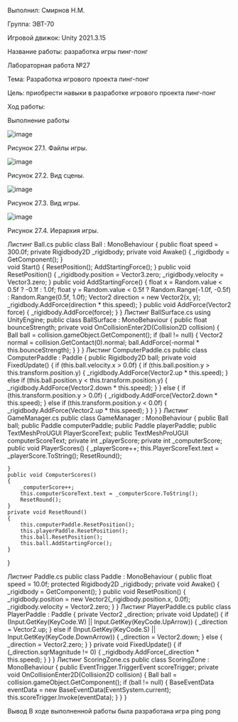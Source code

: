 Выполнил: Смирнов Н.М.

Группа: ЭВТ-70

Игровой движок: Unity 2021.3.15

Название работы: разработка игры пинг-понг

Лабораторная работа №27

Тема: Разработка игрового проекта пинг-понг

Цель: приобрести навыки в разработке игрового проекта пинг-понг

Ход работы:

Выполнение работы

![image](https://user-images.githubusercontent.com/119733911/205580437-c3d6f50e-2de1-448d-9fdc-c72e58e4a1f9.png)

Рисунок 27.1. Файлы игры.

![image](https://user-images.githubusercontent.com/119733911/205580462-9e62691a-35f8-428b-a919-e97f2da19bbc.png)

Рисунок 27.2. Вид сцены.

![image](https://user-images.githubusercontent.com/119733911/205580476-a60c6203-0737-49f4-aeff-c8bb1a45d03c.png)

Рисунок 27.3. Вид игры.

![image](https://user-images.githubusercontent.com/119733911/205580486-aeaa0512-4337-4eb6-9159-34f11dc10afe.png)

Рисунок 27.4. Иерархия игры.

Листинг Ball.cs
public class Ball : MonoBehaviour
{
    public float speed = 300.0f;
    private Rigidbody2D _rigidbody;
    private void Awake()
    {
        _rigidbody = GetComponent<Rigidbody2D>();
    }	
    void Start()
    {
        ResetPosition();
        AddStartingForce();
    }
    public void ResetPosition()
    {
        _rigidbody.position = Vector3.zero;
        _rigidbody.velocity = Vector3.zero;
    }
    public void AddStartingForce()
    {
        float x = Random.value < 0.5f ? -0.1f : 1.0f;
        float y = Random.value < 0.5f ? Random.Range(-1.0f, -0.5f) :
                                        Random.Range(0.5f, 1.0f);
        Vector2 direction = new Vector2(x, y);
        _rigidbody.AddForce(direction * this.speed);
    }
    public void AddForce(Vector2 force)
    {
        _rigidbody.AddForce(force);
    }
}
Листинг BallSurface.cs
using UnityEngine;
public class BallSurface : MonoBehaviour
{
    public float bounceStrength;
    private void OnCollisionEnter2D(Collision2D collision)
    {
        Ball ball = collision.gameObject.GetComponent<Ball>();
        if (ball != null)
        {
            Vector2 normal = collision.GetContact(0).normal;
            ball.AddForce(-normal * this.bounceStrength);
        }
    }
}
Листинг ComputerPaddle.cs
public class ComputerPaddle : Paddle
{
    public Rigidbody2D ball;
    private void FixedUpdate()
    {
        if (this.ball.velocity.x > 0.0f)
        {
            if (this.ball.position.y > this.transform.position.y)
            {
                _rigidbody.AddForce(Vector2.up * this.speed);
            } 
            else if (this.ball.position.y < this.transform.position.y)
            {
                _rigidbody.AddForce(Vector2.down * this.speed);
            }
        }
        else
        {
            if (this.transform.position.y > 0.0f)
            {
                _rigidbody.AddForce(Vector2.down * this.speed);
            }
            else if (this.transform.position.y < 0.0f)
            {
                _rigidbody.AddForce(Vector2.up * this.speed);
            }
        }
    }
}
Листинг GameManager.cs
public class GameManager : MonoBehaviour
{
    public Ball ball;
    public Paddle computerPaddle;
    public Paddle playerPaddle;
    public TextMeshProUGUI PlayerScoreText;
    public TextMeshProUGUI computerScoreText;
    private int _playerScore;
    private int _computerScore;
    public void PlayerScores()
    {
        _playerScore++;
        this.PlayerScoreText.text = _playerScore.ToString();
        ResetRound();
       
    }
    public void ComputerScores()
    {
        _computerScore++;
        this.computerScoreText.text = _computerScore.ToString();
        ResetRound();
    }
    private void ResetRound()
    {
        this.computerPaddle.ResetPosition();
        this.playerPaddle.ResetPosition();
        this.ball.ResetPosition();
        this.ball.AddStartingForce();
    }
}

Листинг Paddle.cs
public class Paddle : MonoBehaviour
{
    public float speed = 10.0f;
    protected Rigidbody2D _rigidbody;
    private void Awake()
    {
        _rigidbody = GetComponent<Rigidbody2D>();
    }
    public void ResetPosition()
    {
        _rigidbody.position = new Vector2(_rigidbody.position.x, 0.0f);
        _rigidbody.velocity = Vector2.zero;
    }
}
Листинг PlayerPaddle.cs
public class PlayerPaddle : Paddle
{
    private Vector2 _direction;
    private void Update()
    {
        if (Input.GetKey(KeyCode.W) || Input.GetKey(KeyCode.UpArrow))
        {
            _direction = Vector2.up;
        }
        else if (Input.GetKey(KeyCode.S) || Input.GetKey(KeyCode.DownArrow))
        {
            _direction = Vector2.down;
        }
        else
        {
            _direction = Vector2.zero;
        }
    }
    private void FixedUpdate()
    {
        if (_direction.sqrMagnitude != 0)
        {
            _rigidbody.AddForce(_direction * this.speed);
        }
    }
}
Листинг ScoringZone.cs
public class ScoringZone : MonoBehaviour
{
    public EventTrigger.TriggerEvent scoreTrigger;
    private void OnCollisionEnter2D(Collision2D collision)
    {
        Ball ball = collision.gameObject.GetComponent<Ball>();
        if (ball != null)
        {
            BaseEventData eventData = new BaseEventData(EventSystem.current);
            this.scoreTrigger.Invoke(eventData);
        }
    }
}



Вывод
В ходе выполненной работы была разработана игра ping pong
